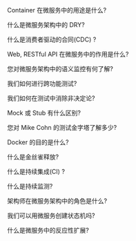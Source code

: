Container 在微服务中的用途是什么?

什么是微服务架构中的 DRY?

什么是消费者驱动的合同(CDC) ?

Web, RESTful API 在微服务中的作用是什么?

您对微服务架构中的语义监控有何了解?

我们如何进行跨功能测试?

我们如何在测试中消除非决定论?

Mock 或 Stub 有什么区别?

您对 Mike Cohn 的测试金字塔了解多少?

Docker 的目的是什么?

什么是金丝雀释放?

什么是持续集成(CI) ?

什么是持续监测?

架构师在微服务架构中的角色是什么?

我们可以用微服务创建状态机吗?

什么是微服务中的反应性扩展?